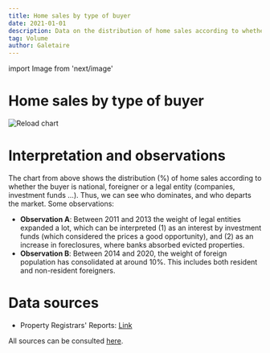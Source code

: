 ```yaml
---
title: Home sales by type of buyer
date: 2021-01-01
description: Data on the distribution of home sales according to whether the buyer is an individual (national or foreign) or a legal entity.
tag: Volume
author: Galetaire
---
```


import Image from 'next/image'

# Home sales by type of buyer

<Image
  src="/images/tipuspersona.png"
  alt="Reload chart"
  width={722}
  height={551}
  priority
  className="next-image"
/>

# Interpretation and observations

The chart from above shows the distribution (%) of home sales according to whether the buyer is national, foreigner or a legal entity (companies, investment funds ...). Thus, we can see who dominates, and who departs the market. Some observations:

- **Observation A**: Between 2011 and 2013 the weight of legal entities expanded a lot, which can be interpreted (1) as an interest by investment funds (which considered the prices a good opportunity), and (2) as an increase in foreclosures, where banks absorbed evicted properties.
- **Observation B**: Between 2014 and 2020, the weight of foreign population has consolidated at around 10%. This includes both resident and non-resident foreigners.

# Data sources

- Property Registrars' Reports: [Link](https://www.registradores.org/actualidad/portal-estadistico-registral/estadisticas-de-propiedad)

All sources can be consulted [here](http://catalanhousing.galetaire.hns.to/methodology).
